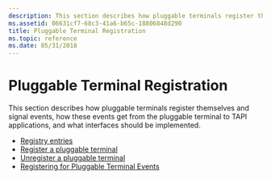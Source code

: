 ```yaml
---
description: This section describes how pluggable terminals register themselves and signal events, how these events get from the pluggable terminal to TAPI applications, and what interfaces should be implemented.
ms.assetid: 06631cf7-68c3-41a6-b65c-18806848d290
title: Pluggable Terminal Registration
ms.topic: reference
ms.date: 05/31/2018
---
```


# Pluggable Terminal Registration

This section describes how pluggable terminals register themselves and signal events, how these events get from the pluggable terminal to TAPI applications, and what interfaces should be implemented.

-   [Registry entries](registry-entries.md)
-   [Register a pluggable terminal](register-a-pluggable-terminal.md)
-   [Unregister a pluggable terminal](unregister-a-pluggable-terminal.md)
-   [Registering for Pluggable Terminal Events](registering-for-pluggable-terminal-events.md)

 

 



